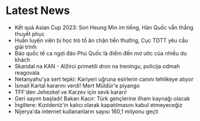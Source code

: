 # Latest News
-  Kết quả Asian Cup 2023: Son Heung Min im tiếng, Hàn Quốc vẫn thắng thuyết phục
-  Huấn luyện viên bị học trò tố ăn chặn tiền thưởng, Cục TDTT yêu cầu giải trình
-  Báo quốc tế ca ngợi đảo Phú Quốc là điểm đến mơ ước của nhiều du khách
-  Skandal na KAN - Alžirci primetili dron na treningu, policija odmah reagovala
-  Netanyahu'ya sert tepki: Kariyeri uğruna esirlerin canını tehlikeye atıyor
-  İsmail Kartal kararını verdi! Mert Müldür'e piyango
-  TFF'den Jehezkel ve Karzev için sevk kararı!
-  Geri sayım başladı! Bakan Kacır: Türk gençlerine ilham kaynağı olacak
-  İngiltere: Kızıldeniz'in kalıcı olarak kapatılmasını kabul etmeyeceğiz
-  Nijerya'da internet kullananların sayısı 160,1 milyonu geçti
